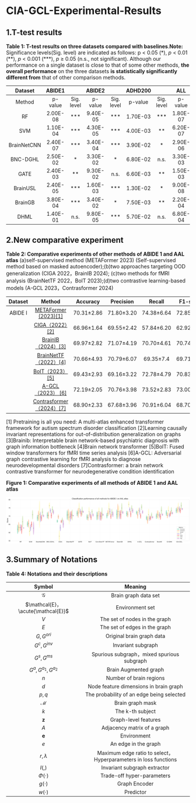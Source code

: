 # CIA-GCL-Experimental-Results
## 1.T-test results

**Table 1: T-test results on three datasets compared with baselines**.**Note:** Significance levels(Sig. level) are indicated as follows: p < 0.05 (\*), *p* < 0.01 (\*\*), *p* < 0.001 (\*\*\*), *p* ≥ 0.05 (n.s., not significant). Although our performance on a single dataset is close to that of some other methods, **the overall performance** on the three datasets **is statistically significantly different from** that of other comparison methods.

|   Dataset   |  ABIDE1  |            |  ABIDE2  |            | ADHD200  |            |   ALL    |            |
| :---------: | :------: | :--------: | :------: | :--------: | :------: | :--------: | :------: | :--------: |
|   Method    | p-value  | Sig. level | p-value  | Sig. level | p-value  | Sig. level | p-value  | Sig. level |
|     RF      | 2.00E-08 |    ***     | 9.40E-05 |    ***     | 1.70E-03 |    ***     | 1.80E-07 |    ***     |
|     SVM     | 1.10E-04 |    ***     | 4.30E-05 |    ***     | 4.00E-03 |     **     | 6.20E-07 |    ***     |
| BrainNetCNN | 2.40E-07 |    ***     | 3.40E-04 |    ***     | 3.90E-02 |     *      | 2.90E-06 |    ***     |
|  BNC-DGHL   | 2.50E-02 |     *      | 3.30E-02 |     *      | 6.80E-02 |    n.s.    | 3.30E-03 |     **     |
|    GATE     | 2.40E-03 |     **     | 9.30E-02 |    n.s.    | 6.60E-03 |     **     | 1.50E-03 |    ***     |
|  BrainUSL   | 2.40E-05 |    ***     | 1.60E-03 |    ***     | 1.30E-02 |     *      | 9.00E-08 |    ***     |
|   BrainGB   | 3.80E-04 |    ***     | 3.40E-02 |     *      | 7.50E-03 |     **     | 2.20E-04 |    ***     |
|    DHML     | 1.40E-01 |    n.s.    | 9.80E-05 |    ***     | 5.70E-02 |    n.s.    | 6.80E-04 |    ***     |


## 2.New comparative experiment

**Table 2: Comparative experiments of other methods of ABIDE 1 and AAL atlas** (a)self-supervised method (METAFormer 2023) (Self-supervised method based on masked autoencoder);(b)two approaches targeting OOD generalization (CIGA 2022，BrainIB 2024); (c)two methods for fMRI analysis (BrainNetTF 2022，BolT 2023);(d)two contrastive learning-based models (A-GCL 2023，Contrasformer 2024)

| Dataset |                   Method                    |  Accuracy  | Precision  |   Recall   |  F1-score  |    bAcc    |    AUC     |    Avg     |
| :-----: | :-----------------------------------------: | :--------: | :--------: | :--------: | :--------: | :--------: | :--------: | :--------: |
| ABIDE I |  <a href="#ref1">METAFormer (2023)[1]</a>  | 70.31±2.86 | 71.80±3.20 | 74.38±6.64 | 72.85±3.29 | 69.91±2.80 | 72.29±3.54 | 71.18±2.91 |
|         |     <a href="#ref2">CIGA（2022）[2]</a>      | 66.96±1.64 | 69.55±2.42 | 57.84±6.20 | 62.92±3.43 | 66.75±1.69 | 67.53±2.81 | 65.26±4.22 |
|         |    <a href="#ref3">BrainIB（2024）[3]</a>    | 69.97±2.82 | 71.07±4.19 | 70.70±4.61 | 70.74±2.90 | 69.63±3.15 | 73.44±4.35 | 70.92±1.34 |
|         |  <a href="#ref4">BrainNetTF（2022）[4]</a>   | 70.66±4.93 | 70.79±6.07 | 69.35±7.4  | 69.71±5.07 | 70.64±4.37 | 70.68±5.58 | 70.30±0.61 |
|         |     <a href="#ref5">BoIT（2023）[5]</a>      | 69.43±2.93 | 69.16±3.22 | 72.78±4.79 | 70.83±3.00 | 69.34±2.93 | 72.58±2.79 | 70.68±1.64 |
|         |     <a href="#ref6">A-GCL（2023） [6]</a>    | 72.19±2.05 | 70.76±3.98 | 73.52±2.83 | 73.00±3.77 | 70.14±2.80 | 75.46±3.05 | 72.51±1.93 |
|         | <a href="#ref7">Contrasformer（2024）[7]</a> | 68.90±2.33 | 67.68±3.96 | 70.91±6.04 | 68.70±2.74 | 68.86±2.23 | 70.68±2.64 | 69.29±1.24 |

<a name="ref1"></a>
[1] Pretraining is all you need: A multi-atlas enhanced transformer framework for autism spectrum disorder classification
<a name="ref2"></a>
[2]Learning causally invariant representations for out-of-distribution generalization on graphs
<a name="ref3"></a>
[3]Brainib: Interpretable brain network-based psychiatric diagnosis with graph information bottleneck
<a name="ref4"></a>
[4]Brain network transformer
<a name="ref5"></a>
[5]BolT: Fused window transformers for fMRI time series analysis
<a name="ref6"></a>
[6]A-GCL: Adversarial graph contrastive learning for fMRI analysis to diagnose neurodevelopmental disorders
<a name="ref7"></a>
[7]Contrasformer: a brain network contrastive transformer for neurodegenerative condition identification

**Figure 1: Comparative experiments of all methods of ABIDE 1 and AAL atlas**

![image](https://github.com/qinsheng1900/CIA-GCL-Experimental-Results/blob/main/Visualization%20of%20all%20methods.png)

## 3.Summary of Notations
**Table 4: Notations and their descriptions**

|               Symbol               |                           Meaning                            |
| :--------------------------------: |:------------------------------------------------------------:|
| $\mathcal{G}$                      | Brain graph data set                                         |
| $\mathcal{E}，\acute{\mathcal{E}}$ | Environment set                                              |
| $V$                                | The set of nodes in the graph                                |
| $E$                                | The set of edges in the graph                                |
| $G,G^{ori}$                        | Original brain graph data                                    |
| $G^c,G^{inv}$                      | Invariant subgraph                                           |
| $G^s,G^{ms}$                       | Spurious subgraph，mixed spurious subgraph                   |
| $G^a,G^{a_1},G^{a_2}$              | Brain Augmented graph                                        |
| $n$                                | Number of brain regions                                      |
| $d$                                | Node feature dimensions in brain graph                       |
| $p,q$                              | The probability of an edge being selected                    |
| **$\mathcal{M}$**                  | Brain graph mask                                             |
| $k$                                | The k-th subject                                             |
| $\boldsymbol{z}$                   | Graph-level features                                         |
| $A$                                | Adjacency matrix of a graph                                  |
| $\boldsymbol{e}$                   | Environment                                                  |
| $e$                                | An edge in the graph                                         |
| $r,\lambda$                        | Maximum edge ratio to select，Hyperparameters in loss functions |
| $I(,)$                             | Invariant subgraph extractor                                 |
| $\Phi(\cdot)$                      | Trade-off hyper-parameters                                   |
| $g(\cdot)$                         | Graph Encoder                                                |
| $w(\cdot)$                         | Predictor                                                    |
